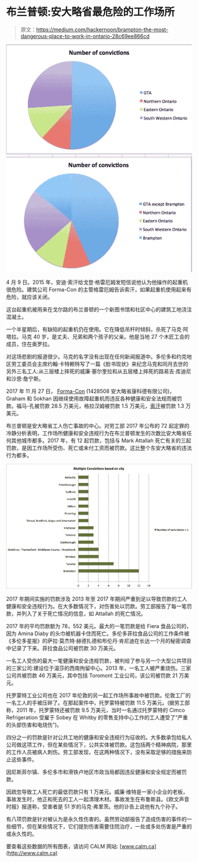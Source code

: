 # 布兰普顿:安大略省最危险的工作场所

> 原文：<https://medium.com/hackernoon/brampton-the-most-dangerous-place-to-work-in-ontario-28c69ee866cd>

![](img/b0300d133d5920f6e66eae676f0b2ffc.png)

4 月 9 日。2015 年，安迪·索汗给戈登·格雷厄姆发短信说他认为他操作的起重机很危险。建筑公司 Forma-Con 的主管格雷厄姆告诉索汗，如果起重机使用起来有危险，就应该关闭。

这台起重机被用来在戈尔路的布兰普顿的一个新图书馆和社区中心的建筑工地浇注混凝土。

一个半星期后，有缺陷的起重机仍在使用。它在降低吊杆时倾斜，杀死了马克·阿塔拉。马克 40 岁，是丈夫、兄弟和两个孩子的父亲。他是当地 27 个木匠工会的成员，住在奥罗拉。

对这场悲剧的报道很少。马克的名字没有出现在任何新闻报道中。多伦多和约克地区劳工委员会主席约翰·卡特赖特写了一篇《脸书现状》来纪念马克和同月去世的另外三名工人:从三层楼上摔死的威廉·塞尔奎拉和从五层楼上摔死的路易吉·库迪尼和沙恩·詹宁斯。

2017 年 11 月 27 日， [Forma-Con](https://hackernoon.com/tagged/forma-con) (1428508 安大略省康科德有限公司)，Graham 和 Sokhan 因继续使用故障起重机而违反各种健康和安全法规而被罚款。福马-孔被罚款 28.5 万美元，格拉汉姆被罚款 1.5 万美元，[索汗](https://hackernoon.com/tagged/sokhan)被罚款 1.3 万美元。

布兰普顿是安大略省工人伤亡事故的中心。对劳工部 2017 年公布的 72 起定罪的冷静分析表明，工作场所健康和安全违规行为在布兰普顿发生的次数比安大略省任何其他城市都多。2017 年，有 12 起罚款，包括与 Mark Attallah 死亡有关的三起罚款，是因工作场所受伤、死亡或未付工资而被罚款。这比整个东安大略省的违法行为都多。

![](img/36ef3f29d59575fe1b3f56f15f21f04c.png)

2017 年期间实施的罚款涉及 2013 年至 2017 年期间严重到足以导致罚款的工人健康和安全违规行为。在大多数情况下，对伤害处以罚款。劳工部报告了每一笔罚款，并列入了关于死亡情况的信息，如 Attallah 的死亡情况。

2017 年的平均罚款额为 78，552 美元。最大的一笔罚款是给 Fiera 食品公司的，因为 Amina Diaby 的头巾被机器卡住而死亡。多伦多菲拉食品公司的工作条件被《多伦多星报》的萨拉·莫杰特·赫德扎德和布伦丹·肯尼迪在长达一个月的秘密调查中记录了下来。菲拉食品公司被罚款 30 万美元。

一名工人受伤的最大一笔健康和安全违规罚款，被判给了参与另一个大型公共项目的三家公司:建设位于温莎的西南拘留中心。2013 年，一名工人被严重烧伤。三家公司共被罚款 46 万美元，其中包括 Toromont 工业公司，该公司被罚款 21 万美元。

托罗蒙特工业公司也在 2017 年伦敦的另一起工作场所事故中被罚款。伦敦工厂的一名工人的手被压碎了。在那起案件中，托罗蒙特被罚款 11.5 万美元。(据劳工部称，2011 年，托罗蒙特还被罚款 9.5 万美元，当时一名通过托罗蒙特的 Cimco Refrigeration 受雇于 Sobey 在 Whitby 的零售支持中心工作的工人遭受了“严重的头部伤害和电烧伤”)。

四分之一的罚款是针对公共工地的健康和安全违规行为征收的。大多数承包给私人公司做这项工作，但在某些情况下，公共实体被罚款。这包括两个精神病院，那里的工作人员被病人刺伤。劳工部发现，在这两种情况下，没有采取足够的措施来防止这些事件。

因尼斯菲尔镇、多伦多市和滑铁卢地区市政当局都因违反健康和安全规定而被罚款。

因疏忽导致工人死亡的最低罚款只有 1 万美元。威廉·维特是一家小企业的老板，事故发生时，他正和死去的工人一起清理木材。事故发生在布鲁斯县。《欧文声音时报》报道称，受害者是 51 岁的马克·弗里茨。他的讣告上说他有九个孙子。

有八项罚款是针对被认为是永久性伤害的。虽然劳动部报告了造成伤害的事件的一些细节，但在某些情况下，它们提到伤害需要住院治疗，一处或多处伤害是严重的或永久性的。

要查看这些数据的所有图表，请访问 CALM 网站: [www.calm.ca](http://www.calm.ca)